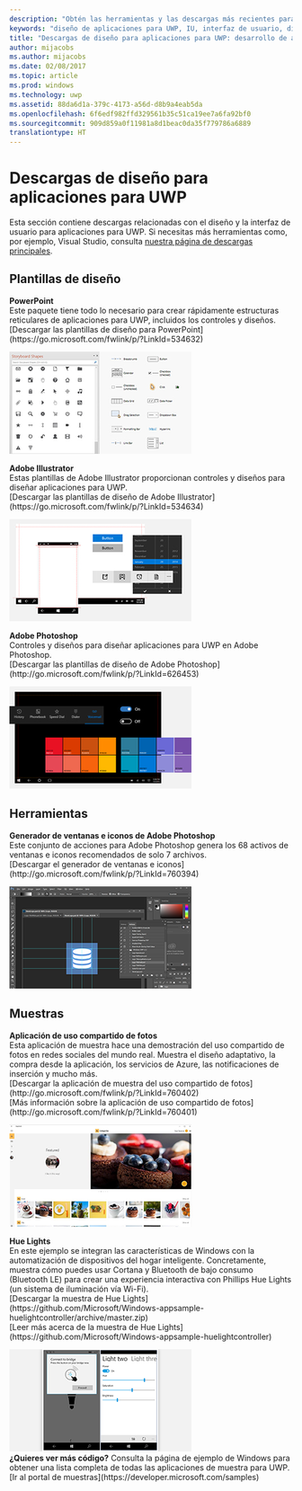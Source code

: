```yaml
---
description: "Obtén las herramientas y las descargas más recientes para los diseños de la distribución y los controles de la interfaz de usuario de las aplicaciones para UWP."
keywords: "diseño de aplicaciones para UWP, IU, interfaz de usuario, diseños de interfaz de usuario, descargas, herramientas de UWP"
title: "Descargas de diseño para aplicaciones para UWP: desarrollo de aplicaciones de Windows"
author: mijacobs
ms.author: mijacobs
ms.date: 02/08/2017
ms.topic: article
ms.prod: windows
ms.technology: uwp
ms.assetid: 88da6d1a-379c-4173-a56d-d8b9a4eab5da
ms.openlocfilehash: 6f6edf982ffd329561b35c51ca19ee7a6fa92bf0
ms.sourcegitcommit: 909d859a0f11981a8d1beac0da35f779786a6889
translationtype: HT
---
```

# <a name="design-downloads-for-uwp-apps"></a>Descargas de diseño para aplicaciones para UWP
<link rel="stylesheet" href="https://az835927.vo.msecnd.net/sites/uwp/Resources/css/custom.css"> 

Esta sección contiene descargas relacionadas con el diseño y la interfaz de usuario para aplicaciones para UWP. Si necesitas más herramientas como, por ejemplo, Visual Studio, consulta [nuestra página de descargas principales](https://developer.microsoft.com/downloads). 


## <a name="design-templates"></a>Plantillas de diseño

<div class="side-by-side">
<div class="side-by-side-content">
  <div class="side-by-side-content-left">
    <p><b>PowerPoint</b><br/>
Este paquete tiene todo lo necesario para crear rápidamente estructuras reticulares de aplicaciones para UWP, incluidos los controles y diseños.<br/>[Descargar las plantillas de diseño para PowerPoint](https://go.microsoft.com/fwlink/p/?LinkId=534632)</p>
  </div>
  <div class="side-by-side-content-right">
<a href="https://go.microsoft.com/fwlink/p/?LinkId=534632"><img src="images/powerpoint.jpg" alt="Download the PowerPoint design templates" /></a>
  </div>
</div>
</div>

<div class="side-by-side">
<div class="side-by-side-content">
  <div class="side-by-side-content-left">
            <p><b>Adobe Illustrator</b><br/>
Estas plantillas de Adobe Illustrator proporcionan controles y diseños para diseñar aplicaciones para UWP.<br/>[Descargar las plantillas de diseño de Adobe Illustrator](https://go.microsoft.com/fwlink/p/?LinkId=534634)</p>    
  </div>
  <div class="side-by-side-content-right">
<a href="https://go.microsoft.com/fwlink/p/?LinkId=534634"><img src="images/illustrator.jpg" alt="Download the design templates for Adobe Illustrator" /></a>
  </div>
</div>
</div>

<div class="side-by-side">
<div class="side-by-side-content">
  <div class="side-by-side-content-left">
            <p><b>Adobe Photoshop</b><br/>
Controles y diseños para diseñar aplicaciones para UWP en Adobe Photoshop.<br/>[Descargar las plantillas de diseño de Adobe Photoshop](http://go.microsoft.com/fwlink/p/?LinkId=626453)</p>    
  </div>
  <div class="side-by-side-content-right">
<a href="http://go.microsoft.com/fwlink/p/?LinkId=626453"><img src="images/photoshop.jpg" alt="Download the design templates for Adobe Photoshop" /></a>
  </div>
</div>
</div>

## <a name="tools"></a>Herramientas

<div class="side-by-side">
<div class="side-by-side-content">
  <div class="side-by-side-content-left">
            <p><b>Generador de ventanas e iconos de Adobe Photoshop</b><br/>
Este conjunto de acciones para Adobe Photoshop genera los 68 activos de ventanas e iconos recomendados de solo 7 archivos. <br/>[Descargar el generador de ventanas e iconos](http://go.microsoft.com/fwlink/p/?LinkId=760394)</p>    
  </div>
  <div class="side-by-side-content-right">
<a href="http://go.microsoft.com/fwlink/p/?LinkId=760394"><img src="images/tile-icon-generator.png" alt="Download the tile and icon generator" /></a>
  </div>
</div>
</div>


## <a name="samples"></a>Muestras

<div class="side-by-side">
<div class="side-by-side-content">
  <div class="side-by-side-content-left">
            <p><b>Aplicación de uso compartido de fotos</b> <br/>
Esta aplicación de muestra hace una demostración del uso compartido de fotos en redes sociales del mundo real. Muestra el diseño adaptativo, la compra desde la aplicación, los servicios de Azure, las notificaciones de inserción y mucho más. <br/>[Descargar la aplicación de muestra del uso compartido de fotos](http://go.microsoft.com/fwlink/p/?LinkId=760402)<br/>[Más información sobre la aplicación de uso compartido de fotos](http://go.microsoft.com/fwlink/p/?LinkId=760401)</p>    
  </div>
  <div class="side-by-side-content-right">
<a href="http://go.microsoft.com/fwlink/p/?LinkId=760402"><img src="images/photo-sharing.png" alt="Download the Photo sharing app sample" /></a>
  </div>
</div>
</div>

<div class="side-by-side">
<div class="side-by-side-content">
  <div class="side-by-side-content-left">
            <p><b>Hue Lights </b><br/>
En este ejemplo se integran las características de Windows con la automatización de dispositivos del hogar inteligente. Concretamente, muestra cómo puedes usar Cortana y Bluetooth de bajo consumo (Bluetooth LE) para crear una experiencia interactiva con Phillips Hue Lights (un sistema de iluminación vía Wi-Fi). <br/>[Descargar la muestra de Hue Lights](https://github.com/Microsoft/Windows-appsample-huelightcontroller/archive/master.zip)<br/>[Leer más acerca de la muestra de Hue Lights](https://github.com/Microsoft/Windows-appsample-huelightcontroller)</p>    
  </div>
  <div class="side-by-side-content-right">
<a href="https://github.com/Microsoft/Windows-appsample-huelightcontroller/archive/master.zip"><img src="images/hue-lights.png" alt="Download the Hue Lights sample" /></a>
  </div>
</div>
</div>
<b>¿Quieres ver más código?</b> Consulta la página de ejemplo de Windows para obtener una lista completa de todas las aplicaciones de muestra para UWP. [Ir al portal de muestras](https://developer.microsoft.com/samples)